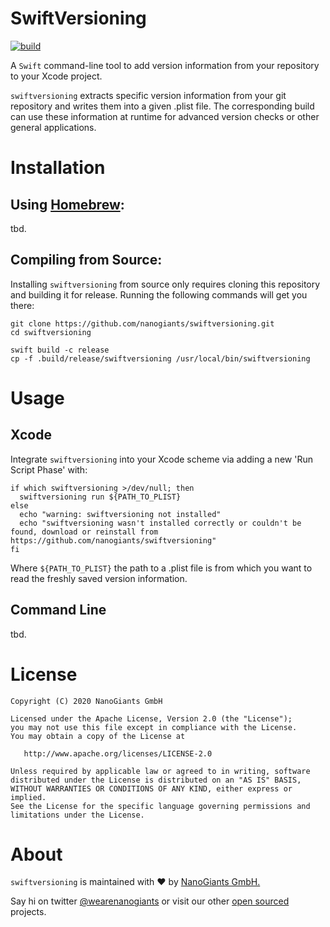 # SwiftVersioning

[![build](https://github.com/nanogiants/SwiftVersioning/workflows/build/badge.svg)](https://github.com/nanogiants/SwiftVersioning/actions)

A `Swift` command-line tool to add version information from your repository to your Xcode project.

`swiftversioning` extracts specific version information from your git repository and writes them into a given .plist file. The corresponding build can use these information at runtime for advanced version checks or other general applications.

# Installation

## Using [Homebrew](http://brew.sh/):

tbd.

## Compiling from Source:

Installing `swiftversioning` from source only requires cloning this repository and building it for release. Running the following commands will get you there:
```
git clone https://github.com/nanogiants/swiftversioning.git
cd swiftversioning

swift build -c release
cp -f .build/release/swiftversioning /usr/local/bin/swiftversioning
```

# Usage

## Xcode

Integrate `swiftversioning` into your Xcode scheme via adding a new 'Run Script Phase' with:
```
if which swiftversioning >/dev/null; then
  swiftversioning run ${PATH_TO_PLIST}
else
  echo "warning: swiftversioning not installed"
  echo "swiftversioning wasn't installed correctly or couldn't be found, download or reinstall from https://github.com/nanogiants/swiftversioning"
fi
```
Where `${PATH_TO_PLIST}` the path to a .plist file is from which you want to read the freshly saved version information.

## Command Line

tbd.

# License
```
Copyright (C) 2020 NanoGiants GmbH

Licensed under the Apache License, Version 2.0 (the "License");
you may not use this file except in compliance with the License.
You may obtain a copy of the License at

   http://www.apache.org/licenses/LICENSE-2.0

Unless required by applicable law or agreed to in writing, software
distributed under the License is distributed on an "AS IS" BASIS,
WITHOUT WARRANTIES OR CONDITIONS OF ANY KIND, either express or implied.
See the License for the specific language governing permissions and
limitations under the License.
```

# About

`swiftversioning` is maintained with :heart: by [NanoGiants GmbH.](https://www.nanogiants.de/)

Say hi on twitter [@wearenanogiants](https://twitter.com/wearenanogiants) or visit our other [open sourced](https://www.github.com/nanogiants/) projects.

